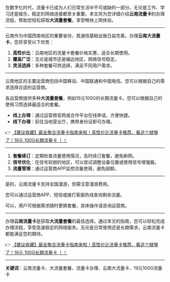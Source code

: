 
在数字化时代，流量卡已成为人们日常生活中不可或缺的一部分。无论是工作、学习还是娱乐，稳定的网络连接都至关重要。本文将为您详细介绍**云南流量卡**的办理流程，帮助您轻松获取**大流量套餐**，享受畅快上网体验。

---


云南作为中国西南地区的重要省份，其通信基础设施日益完善。办理**云南大流量卡**，您将享受以下优势：

1. **高性价比**：云南地区的流量卡套餐价格实惠，适合长期使用。
2. **覆盖广泛**：无论是城市还是偏远地区，网络信号稳定。
3. **灵活选择**：多种套餐可供选择，满足不同用户需求。

---


云南地区的主要运营商包括中国移动、中国联通和中国电信。您可以根据自己的需求选择合适的运营商。

各运营商提供多种**大流量套餐**，例如19元100G的长期流量卡。您可以根据自己的使用习惯选择最适合的套餐。

- **线上办理**：通过运营商官网或合作平台在线申请，方便快捷。
- **线下办理**：前往当地营业厅，携带身份证即可办理。

👉 [【建议收藏】最全聚合流量卡指南来啦！高性价比流量卡推荐，看这个就够了！19元 100G长期流量卡 ！！](https://bit.ly/Liuliangka)

---


1. **套餐续订**：定期检查流量使用情况，及时续订套餐，避免断网。
2. **信号优化**：在信号较弱的地区，可以尝试调整设备位置或使用信号增强器。
3. **流量管理**：通过运营商APP监控流量使用，避免超额。

---


是的，云南流量卡支持全国漫游，但需注意漫游费用。

您可以通过运营商APP、短信或拨打客服热线查询剩余流量。

可以，用户可根据需求随时更换套餐，具体操作请咨询运营商。

---


办理**云南流量卡**是获取**大流量套餐**的最佳选择。通过本文的指南，您可以轻松完成办理流程，享受高速稳定的网络服务。无论是日常使用还是长期需求，云南流量卡都能满足您的期待。

👉 [【建议收藏】最全聚合流量卡指南来啦！高性价比流量卡推荐，看这个就够了！19元 100G长期流量卡 ！！](https://bit.ly/Liuliangka)

---

**关键词**：云南流量卡、大流量套餐、流量卡办理、云南大流量卡、19元100G流量卡
